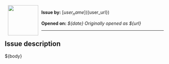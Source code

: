 <a href="${user_url}">
  <img src="${user_avatar}" align="left" width="96" height="96" hspace="10"></img>
</a>

**Issue by:** [${user_name}](${user_url})

**Opened on:** _${date}_
_Originally opened as ${url}_

----

## Issue description
${body}
